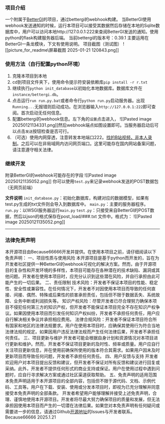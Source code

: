 ### 项目介绍
一个附属于[BetterGI](https://github.com/babalae/better-genshin-impact)的项目，通过bettergi的webhook构建。
当BetterGI使用webhook发送通知的时候，运行本项目可以接受其数据然后存储在本地的Sqlite数据库中，用户可以访问本地http://127.0.0.1:222来查阅BetterGI发送的通知。使用python的flask构建服务器后端。
当前bettergi的版本号：0.39.1
主要运用在BetterGI一条龙模块，下文有使用说明。
项目截图（测试图）
![[picture_for_readme\屏幕截图 2025-01-21 120843.png]]
### 使用方法（自行配置python环境）
1. 克隆本项目到本地
2. cd到项目文件夹下，使用命令提示符安装依赖库`pip install -r r.txt`
3. 继续执行`python init_database`以初始化本地数据库。数据库文件在`instance/bettergi.db`。
4. 点击运行`run run.py.bat`或者命令行`python run.py`启动服务器。出现`Running...`无报错则启动成功。在浏览器输入`http://127.0.0.1:222`即可查阅。首次启动无任何信息。
5. 配置bettergi的webhook信息。左下角的`设置`点击进入，
![[Pasted image 20250121134331.png]]然后webhook端点如图设置即可。当服务器启动后可以点击`发送`按钮检查是否可行。
6. （可选）使用内网穿透，注意转发本地端口222。[找的B站视频，非本人录制](https://www.bilibili.com/video/BV1KF411m7Z7/?spm_id_from=333.337.search-card.all.click&vd_source=004597280d6ce19b6ca61309962cf7d9)。之后可以在非局域网内访问网页端口。这里可能存在国内网站备案问题，请注意遵守相关法律。
### 继续开发
附录BetterGI的webhook可能存在的字段
![[Pasted image 20250121135052.png]]
你可以使用`test.py`来记录webhook发送的POST数据包（无网页前端）

**文件说明**
`init_database.py`：初始化数据库，构建对应的数据模型，如果有test.py生成的txt文件则会导入到数据库中。
`main.py`：主要的服务器程序。
`run.py`：以WSGI服务器运行`main.py`
`test.py`：只接受来自BetterGI的POST数据，然后以json的格式保存在post_load/###.txt 文件中。格式为：
![[Pasted image 20250121135052.png]]

---

### 法律免责声明

本开源项目由Because66666开发并提供。在使用本项目之前，请仔细阅读以下免责声明：
一、项目性质与使用风险
本开源项目是基于python而开发的，旨在为开发者社区提供一种BetterGI的webhook可视化的解决方案。然而，由于开源项目的复杂性和开发环境的多样性，本项目可能存在各种潜在的技术缺陷、漏洞或其他问题。开发者在使用本项目时，应充分认识到这些潜在风险，并自行承担由此可能产生的一切后果。
二、责任限制
技术风险：开发者不保证本项目的性能、稳定性、安全性或兼容性。在任何情况下，开发者不对因使用本项目而导致的任何直接、间接、偶然、特殊或后果性的损害承担责任，包括但不限于数据丢失、系统故障、业务中断或利润损失等。
知识产权风险：尽管开发者已尽合理努力确保本项目不侵犯任何第三方的知识产权，但开发者不能保证本项目完全不存在知识产权争议。如果因使用本项目而引发任何知识产权纠纷，开发者不承担任何责任，用户应自行解决相关争议并承担相应费用。
法律合规风险：开发者不保证本项目符合所有国家和地区的法律法规要求。用户在使用本项目时，应确保其使用行为符合当地法律法规的规定。如果因用户违反法律法规而产生任何法律后果，开发者不承担任何责任。
三、项目更新与维护
开发者可能会根据自身计划和资源情况对本项目进行更新和维护。然而，开发者不保证项目更新的及时性、频率或质量。用户应自行关注项目更新信息，并在使用前确保所使用的版本符合其需求。如果用户因未及时更新项目而导致任何问题，开发者不承担任何责任。
四、用户反馈与支持
开发者欢迎用户对本项目提出反馈和建议，但开发者不保证对所有反馈和建议进行回复或采纳。此外，开发者不提供任何形式的商业支持或保证。用户在使用过程中遇到问题时，应自行寻求解决方案或通过社区渠道获取帮助。
五、免责声明的适用范围
本免责声明适用于本开源项目的全部内容，包括但不限于源代码、文档、示例代码、工具等。用户在下载、安装、使用或分发本项目时，即视为已充分理解并同意接受本免责声明的全部条款。
开发者希望用户能够理解并接受上述免责声明，合理、谨慎地使用本开源项目。开发者将尽最大努力确保项目的质量和发展，但无法承担因使用本项目而产生的一切潜在法律后果。如果您对本免责声明有任何疑问或需要进一步的信息，请通过Github[开源地址](https://github.com/Because66666/better_gi_miniweb)的Issues与开发者联系。
Because66666
2025.1.21